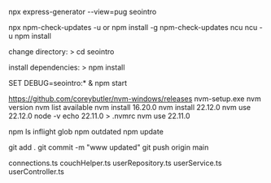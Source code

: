npx express-generator --view=pug seointro

npx npm-check-updates -u
or
npm install -g npm-check-updates
ncu
ncu -u
npm install

change directory: > cd seointro

install dependencies: > npm install

SET DEBUG=seointro:\* & npm start

https://github.com/coreybutler/nvm-windows/releases
nvm-setup.exe
nvm version
nvm list available
nvm install 16.20.0
nvm install 22.12.0
nvm use 22.12.0
node -v
echo 22.11.0 > .nvmrc
nvm use 22.11.0

npm ls inflight glob
npm outdated
npm update

git add .
git commit -m "www updated"
git push origin main

connections.ts
couchHelper.ts
userRepository.ts
userService.ts
userController.ts
